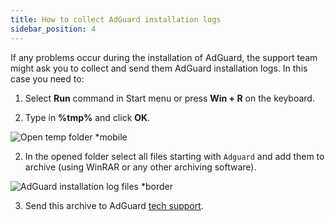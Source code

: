 ```yaml
---
title: How to collect AdGuard installation logs
sidebar_position: 4
---
```


If any problems occur during the installation of AdGuard, the support team might ask you to collect and send them AdGuard installation logs. In this case you need to:

1. Select **Run** command in Start menu or press **Win + R** on the keyboard.

2. Type in **%tmp%** and click **OK**.

![Open temp folder *mobile](https://cdn.adtidy.org/content/kb/ad_blocker/windows/solving-problems/install-logs-1.png)

2. In the opened folder select all files starting with `Adguard` and add them to archive (using WinRAR or any other archiving software).

![AdGuard installation log files *border](https://cdn.adtidy.org/content/kb/ad_blocker/windows/solving-problems/install-logs-2.png)

3. Send this archive to AdGuard [tech support](/support/contact).